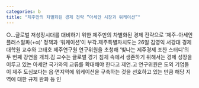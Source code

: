 ```yaml
---
categories: b
title: "제주만의 차별화된 경제 전략 “아세안 시장과 워케이션”"
---
```

○…글로벌 저성장시대를 대비하기 위한 제주만의 차별화된 경제 전략으로 ‘제주-아세안 플러스알파(+α)’ 정책과 ‘워케이션’이 부각.제주특별자치도는 26일 김영익 서강대 경제대학원 교수와 고태호 제주연구원 연구위원을 초청해 ‘빛나는 제주경제 조찬 스터디’의 두 번째 강연을 개최.김 교수는 글로벌 경기 침체 속에서 생존하기 위해서는 경제 성장을 이루고 있는 아세안 국가와의 교류를 확대해야 한다고 제언.고 연구위원은 도외 기업들이 제주 도심보다는 읍·면지역에 워케이션을 구축하는 것을 선호하고 있는 만큼 해당 지역에 대한 규제 완화 등 인